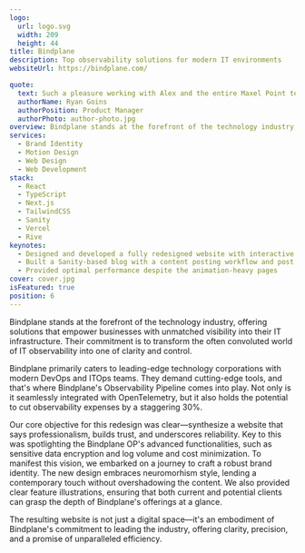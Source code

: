 ```yaml
---
logo:
  url: logo.svg
  width: 209
  height: 44
title: Bindplane
description: Top observability solutions for modern IT environments
websiteUrl: https://bindplane.com/

quote:
  text: Such a pleasure working with Alex and the entire Maxel Point team, they did an absolutely incredible job!
  authorName: Ryan Goins
  authorPosition: Product Manager
  authorPhoto: author-photo.jpg
overview: Bindplane stands at the forefront of the technology industry, offering solutions that empower businesses with unmatched visibility into their IT infrastructure. Their commitment is to transform the often convoluted world of IT observability into one of clarity and control.
services:
  - Brand Identity
  - Motion Design
  - Web Design
  - Web Development
stack:
  - React
  - TypeScript
  - Next.js
  - TailwindCSS
  - Sanity
  - Vercel
  - Rive
keynotes:
  - Designed and developed a fully redesigned website with interactive illustrations
  - Built a Sanity-based blog with a content posting workflow and post preview functionality
  - Provided optimal performance despite the animation-heavy pages
cover: cover.jpg
isFeatured: true
position: 6
---
```


Bindplane stands at the forefront of the technology industry, offering solutions that empower businesses with unmatched visibility into their IT infrastructure. Their commitment is to transform the often convoluted world of IT observability into one of clarity and control.

Bindplane primarily caters to leading-edge technology corporations with modern DevOps and ITOps teams. They demand cutting-edge tools, and that's where Bindplane's Observability Pipeline comes into play. Not only is it seamlessly integrated with OpenTelemetry, but it also holds the potential to cut observability expenses by a staggering 30%.

Our core objective for this redesign was clear—synthesize a website that says professionalism, builds trust, and underscores reliability. Key to this was spotlighting the Bindplane OP's advanced functionalities, such as sensitive data encryption and log volume and cost minimization. To manifest this vision, we embarked on a journey to craft a robust brand identity. The new design embraces neuromorhism style, lending a contemporary touch without overshadowing the content. We also provided clear feature illustrations, ensuring that both current and potential clients can grasp the depth of Bindplane's offerings at a glance.

The resulting website is not just a digital space—it's an embodiment of Bindplane's commitment to leading the industry, offering clarity, precision, and a promise of unparalleled efficiency.
